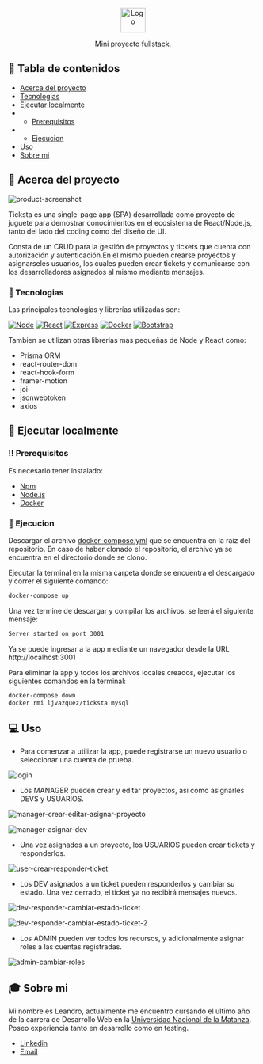 <br />
<div align="center">
  <a href="https://github.com/othneildrew/Best-README-Template">
    <img src="readme_assets/logo.png" alt="Logo" height="50">
  </a>

  <p align="center">
    Mini proyecto fullstack.
    <br />
    <!-- <a href="https://github.com/othneildrew/Best-README-Template"><strong>Live demo</strong></a> -->
  </p>
</div>

## 📔 Tabla de contenidos

- [Acerca del proyecto](#🌟-acerca-del-proyecto)
- [Tecnologias](#👾-tecnologias)
- [Ejecutar localmente](#🧰-ejecutar-localmente)
- - [Prerequisitos](#‼️-prerequisitos)
- - [Ejecucion](#🏃-ejecucion)
- [Uso](#💻-uso)
- [Sobre mi](#🎓-sobre-mi)

## 🌟 Acerca del proyecto

![product-screenshot]

Ticksta es una single-page app (SPA) desarrollada como proyecto de juguete para demostrar conocimientos en el ecosistema de React/Node.js, tanto del lado del coding como del diseño de UI.

Consta de un CRUD para la gestión de proyectos y tickets que cuenta con autorización y autenticación.En el mismo pueden crearse proyectos y asignarseles usuarios, los cuales pueden crear tickets y
comunicarse con los desarrolladores asignados al mismo mediante mensajes.

### 👾 Tecnologias

Las principales tecnologías y librerías utilizadas son:

[![Node][node]][node-url]
[![React][react.js]][react-url]
[![Express][express]][react-url]
[![Docker][docker]][docker-url]
[![Bootstrap][bootstrap.com]][bootstrap-url]

Tambien se utilizan otras librerias mas pequeñas de Node y React como:

- Prisma ORM
- react-router-dom
- react-hook-form
- framer-motion
- joi
- jsonwebtoken
- axios

## 🧰 Ejecutar localmente

### ‼️ Prerequisitos

Es necesario tener instalado:

- [Npm](https://www.npmjs.com/)
- [Node.js](https://nodejs.org/en/)
- [Docker](https://www.docker.com/)

### 🏃 Ejecucion

Descargar el archivo [docker-compose.yml](docker-compose.yml) que se encuentra en la
raiz del repositorio. En caso de haber clonado el repositorio, el archivo ya se
encuentra en el directorio donde se clonó.

Ejecutar la terminal en la misma carpeta donde se encuentra el descargado y correr el siguiente comando:

```sh
docker-compose up
```

Una vez termine de descargar y compilar los archivos, se leerá el siguiente mensaje:

```sh
Server started on port 3001
```

Ya se puede ingresar a la app mediante un navegador desde la URL http://localhost:3001

Para eliminar la app y todos los archivos locales creados, ejecutar los siguientes comandos en la terminal:

```sh
docker-compose down
docker rmi ljvazquez/ticksta mysql
```

## 💻 Uso

- Para comenzar a utilizar la app, puede registrarse un nuevo usuario o seleccionar una cuenta de prueba.

![login]

- Los MANAGER pueden crear y editar proyectos, asi como asignarles DEVS y USUARIOS.

![manager-crear-editar-asignar-proyecto]

![manager-asignar-dev]

- Una vez asignados a un proyecto, los USUARIOS pueden crear tickets y responderlos.

![user-crear-responder-ticket]

- Los DEV asignados a un ticket pueden responderlos y cambiar su estado. Una vez cerrado,
  el ticket ya no recibirá mensajes nuevos.

![dev-responder-cambiar-estado-ticket]

![dev-responder-cambiar-estado-ticket-2]

- Los ADMIN pueden ver todos los recursos, y adicionalmente asignar roles a las cuentas
  registradas.

![admin-cambiar-roles]

## 🎓 Sobre mi

Mi nombre es Leandro, actualmente me encuentro cursando el ultimo año de la carrera de Desarrollo Web en la [Universidad Nacional de la Matanza](https://www.unlam.edu.ar/).
Poseo experiencia tanto en desarrollo como en testing.

- [Linkedin](https://www.linkedin.com/in/lvazquez-dev/)
- [Email](mailto:ljvazquez00@gmail.com)

[product-screenshot]: readme_assets/tickets_screenshot.png
[login-screenshot]: readme_assets/login.png
[admin-cambiar-roles]: readme_assets/admin-cambiar-roles.gif
[dev-responder-cambiar-estado-ticket]: readme_assets/dev-responder-cambiar-estado-ticket.gif
[dev-responder-cambiar-estado-ticket-2]: readme_assets/dev-responder-cambiar-estado-ticket-2.gif
[login]: readme_assets/login.gif
[manager-asignar-dev]: readme_assets/manager-asignar-dev.gif
[manager-crear-editar-asignar-proyecto]: readme_assets/manager-crear-editar-asignar-proyecto.gif
[user-crear-responder-ticket]: readme_assets/user-crear-responder-ticket.gif
[react.js]: https://img.shields.io/badge/React-20232A?style=for-the-badge&logo=react&logoColor=61DAFB
[react-url]: https://reactjs.org/
[bootstrap.com]: https://img.shields.io/badge/Bootstrap-563D7C?style=for-the-badge&logo=bootstrap&logoColor=white
[bootstrap-url]: https://getbootstrap.com
[node]: https://img.shields.io/badge/Node-8fe3a7?style=for-the-badge&logo=nodedotjs
[node-url]: https://nodejs.org
[express]: https://img.shields.io/badge/Express.js-303e75?style=for-the-badge&logo=express
[express-url]: https://expressjs.org
[docker]: https://img.shields.io/badge/Docker-a1e1ff?style=for-the-badge&logo=docker
[docker-url]: https://www.docker.com/
